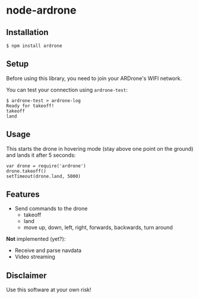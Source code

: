 node-ardrone
============

Installation
------------

	$ npm install ardrone


Setup
-----

Before using this library, you need to join your ARDrone's WIFI network.

You can test your connection using `ardrone-test`:

	$ ardrone-test > ardrone-log
	Ready for takeoff!
	takeoff
	land


Usage
-----

This starts the drone in hovering mode (stay above one point on the ground) and lands it after 5 seconds:

	var drone = require('ardrone')
	drone.takeoff()
	setTimeout(drone.land, 5000)


Features
--------

* Send commands to the drone
  * takeoff
  * land
  * move up, down, left, right, forwards, backwards, turn around

**Not** implemented (yet?):

* Receive and parse navdata
* Video streaming


Disclaimer
-------------

Use this software at your own risk!
